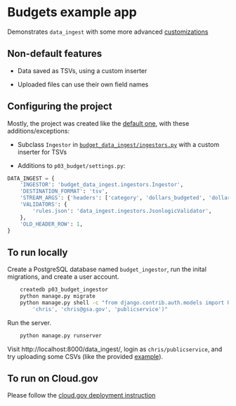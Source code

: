 
# Budgets example app

Demonstrates `data_ingest` with some more advanced [customizations](../../docs/customize.md)

## Non-default features

- Data saved as TSVs, using a custom inserter

- Uploaded files can use their own field names 

## Configuring the project

Mostly, the project was created like the [default one](../defaults/README.md), with these
additions/exceptions:

- Subclass `Ingestor` in [`budget_data_ingest/ingestors.py`](budget_data_ingest/ingestors.py)
  with a custom inserter for TSVs
  
- Additions to `p03_budget/settings.py`:

```python
DATA_INGEST = {
    'INGESTOR': 'budget_data_ingest.ingestors.Ingestor',
    'DESTINATION_FORMAT': 'tsv',
    'STREAM_ARGS': {'headers': ['category', 'dollars_budgeted', 'dollars_spent', ]},
    'VALIDATORS': {
        'rules.json': 'data_ingest.ingestors.JsonlogicValidator',
    },
    'OLD_HEADER_ROW': 1,
}
```

## To run locally

Create a PostgreSQL database named `budget_ingestor`, run the inital migrations, and
create a user account.

```bash
    createdb p03_budget_ingestor
    python manage.py migrate
    python manage.py shell -c "from django.contrib.auth.models import User; User.objects.create_user(
        'chris', 'chris@gsa.gov', 'publicservice')"
```

Run the server.

```bash
    python manage.py runserver
```

Visit http://localhost:8000/data_ingest/, login as `chris/publicservice`, and try uploading
some CSVs (like the provided [example](budget.csv)).

## To run on Cloud.gov

Please follow the [cloud.gov deployment instruction](../cloud.gov.md)
